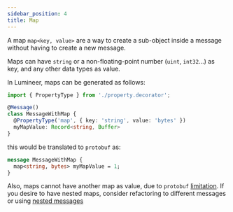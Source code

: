 ```yaml
---
sidebar_position: 4
title: Map
---
```


A map `map<key, value>` are a way to create a sub-object inside a message without having to create a new message.

Maps can have `string` or a non-floating-point number (`uint`, `int32`...) as key, and any other data types as value.

In Lumineer, maps can be generated as follows:

```typescript
import { PropertyType } from './property.decorator';

@Message()
class MessageWithMap {
  @PropertyType('map', { key: 'string', value: 'bytes' })
  myMapValue: Record<string, Buffer>
}
```

this would be translated to `protobuf` as:

```protobuf
message MessageWithMap {
  map<string, bytes> myMapValue = 1;
}
```

Also, maps cannot have another map as value, due to `protobuf` [limitation](https://protobuf.dev/programming-guides/proto3/#maps). If you desire to have nested maps, consider refactoring to different messages or using [nested messages](/docs/guides/service/messages#nested-messages)
